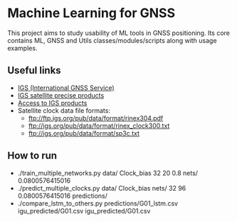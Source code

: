 # Machine Learning for GNSS
This project aims to study usability of ML tools in GNSS positioning. Its core contains ML, GNSS and Utils classes/modules/scripts along with usage examples.

## Useful links
* [IGS (International GNSS Service)](http://www.igs.org/)
* [IGS satellite precise products](http://www.igs.org/products)
* [Access to IGS products](https://kb.igs.org/hc/en-us/articles/115003935351)
* Satellite clock data file formats:
    * ftp://ftp.igs.org/pub/data/format/rinex304.pdf
    * ftp://igs.org/pub/data/format/rinex_clock300.txt
    * ftp://igs.org/pub/data/format/sp3c.txt

## How to run
* ./train_multiple_networks.py data/ Clock_bias 32 20 0.8 nets/ 0.0800576415016
* ./predict_multiple_clocks.py data/ Clock_bias nets/ 32 96 0.0800576415016 predictions/
* ./compare_lstm_to_others.py predictions/G01_lstm.csv igu_predicted/G01.csv igu_predicted/G01.csv 